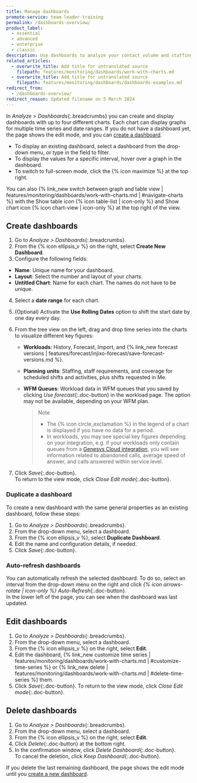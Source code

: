 ```yaml
---
title: Manage dashboards
promote-service: team-leader-training
permalink: /dashboards-overview/
product_label:
  - essential
  - advanced
  - enterprise
  - classic
description: Use dashboards to analyze your contact volume and staffing level data.
related_articles:
  - overwrite_title: Add title for untranslated source
    filepath: features/monitoring/dashboards/work-with-charts.md
  - overwrite_title: Add title for untranslated source
    filepath: features/monitoring/dashboards/dashboards-examples.md
redirect_from:
  - /dashboards-overview/
redirect_reason: Updated filename on 5 March 2024
---
```


In _Analyze > Dashboards_{:.breadcrumbs} you can create and display dashboards with up to four different charts. Each chart can display graphs for multiple time series and date ranges. If you do not have a dashboard yet, the page shows the edit mode, and you can [create a dashboard](#create-dashboards).

- To display an existing dashboard, select a dashboard from the drop-down menu, or type in the field to filter.
- To display the values for a specific interval, hover over a graph in the dashboard.
- To switch to full-screen mode, click the {% icon maximize %} at the top right.

You can also {% link_new switch between graph and table view | features/monitoring/dashboards/work-with-charts.md | #navigate-charts %} with the Show table icon {% icon table-list | icon-only %} and Show chart icon {% icon chart-view | icon-only %} at the top right of the view.

## Create dashboards

1. Go to _Analyze > Dashboards_{:.breadcrumbs}.
2. From the {% icon ellipsis_v %} on the right, select **Create New Dashboard**.
3. Configure the following fields:
  - **Name**: Unique name for your dashboard.
  - **Layout**: Select the number and layout of your charts.
  - **Untitled Chart**: Name for each chart. The names do not have to be unique.
4. Select a **date range** for each chart.
5. (Optional) Activate the **Use Rolling Dates** option to shift the start date by one day every day.
6. From the tree view on the left, drag and drop time series into the charts to visualize different key figures:
   - **Workloads**: History, Forecast, Import, and {% link_new forecast versions | features/forecast/injixo-forecast/save-forecast-versions.md %}.
   - **Planning units**: Staffing, staff requirements, and coverage for scheduled shifts and activities, plus shifts requested in Me.
   - **WFM Queues**: Workload data in WFM queues that you saved by clicking _Use forecast_{:.doc-button} in the workload page. The option may not be available, depending on your WFM plan.

      > Note
      >
      > - The {% icon circle_exclamation %} in the legend of a chart is displayed if you have no data for a period.
      > - In workloads, you may see special key figures depending on your integration, e.g. if your workloads only contain queues from a [Genesys Cloud integration](/add-genesys-cloud-integration/), you will see information related to abandoned calls, average speed of answer, and calls answered within service level.

7. Click _Save_{:.doc-button}.<br>To return to the view mode, click _Close Edit mode_{:.doc-button}.

### Duplicate a dashboard

To create a new dashboard with the same general properties as an existing dashboard, follow these steps:
1. Go to _Analyze > Dashboards_{:.breadcrumbs}.
2. From the drop-down menu, select a dashboard.
3. From the {% icon ellipsis_v %}, select **Duplicate Dashboard**.
4. Edit the name and configuration details, if needed.
5. Click _Save_{:.doc-button}.

### Auto-refresh dashboards

You can automatically refresh the selected dashboard. To do so, select an interval from the drop-down menu on the right and click _{% icon arrows-rotate | icon-only %} Auto-Refresh_{:.doc-button}.<br>In the lower left of the page, you can see when the dashboard was last updated.

## Edit dashboards

1. Go to _Analyze > Dashboards_{:.breadcrumbs}.
2. From the drop-down menu, select a dashboard.
3. From the {% icon ellipsis_v %} on the right, select **Edit**.
4. Edit the dashboard, {% link_new customize time series | features/monitoring/dashboards/work-with-charts.md | #customize-time-series %} or {% link_new delete | features/monitoring/dashboards/work-with-charts.md | #delete-time-series %} them.
5. Click _Save_{:.doc-button}. To return to the view mode, click _Close Edit mode_{:.doc-button}.

## Delete dashboards

1. Go to _Analyze > Dashboards_{:.breadcrumbs}.
2. From the drop-down menu, select a dashboard.
3. From the {% icon ellipsis_v %} on the right, select **Edit**.
4. Click _Delete_{:.doc-button} at the bottom right.
5. In the confirmation window, click _Delete Dashboard_{:.doc-button}.<br> To cancel the deletion, click _Keep Dashboard_{:.doc-button}.

If you delete the last remaining dashboard, the page shows the edit mode until you [create a new dashboard](#create-dashboards).
